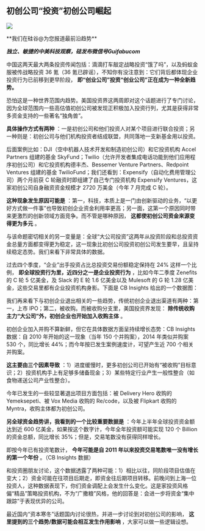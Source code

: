 ## 初创公司“投资”初创公司崛起
 ![](http://mmbiz.qpic.cn/mmbiz/BDcu2rMySicqsiaibLuLIZDicqk7gMSrIqAaicAhe88jkib5rOYsjlnw7UCu5wZeb99qZfD494icqk3WYShJbaiaTKb5uw/640?wx_fmt=jpeg&wxfrom=5)
<head><meta http-equiv="Content-Type" content="text/html; charset=utf-8"></head>
 **我们在硅谷@为您报道最前沿趋势**

**_独立、敏捷的中美科技观察，硅发布微信号Guifabucom_**

中国这两天最大两条投资传闻包括：滴滴打车敲定战略投资“饿了吗”，以及蚂蚁金服被传战略投资 36 氪（36 氪已辟谣），不知你有没注意到：它们背后都体现企业投资行为已前移到更早阶段， **即“创业公司”投资“创业公司”正在成为一种全新趋势。**

恐怕这是一种世界范围内趋势。美国投资界这两周即对这个话题进行了专门讨论，因为全球范围内一些高估值初创公司被发现正积极加入投资行列，尤其是获得非常多资金支持的一些著名“独角兽”。

**具体操作方式有两种** ：一是初创公司和他们投资人对某个项目进行联合投资；另一种则是：初创公司与他们机构投资者结成联盟，共同落地一支新基金用以投资。

后面案例比如：DJI（空中机器人技术开发和制造初创公司）和它投资机构 Accel Partners 组建的基金 SkyFund；Twilio（允许开发者集成电话功能到他们应用程序初创公司）和它投资机构德丰杰、Bessemer Venture Partners、Redpoint Ventures 组建的基金 TwilioFund；我们还看到：Expensify（自动化费用管理公司）两个月前获 C 轮融资时即组建了自己专门投资机构 Expensify Ventures，这家初创公司自身融资资金规模才 2720 万美金（今年 7 月完成 C 轮）。

**这种现象发生原因可能是** ：第一，科技，本质上是一门由创新驱动的业务，“以更好方式做一件事”也导致初创企业资金利用率更高；另一面，这第一个原因同时带来更激烈的创新领域方面竞争。而不管是哪种原因， **这都使初创公司资金来源变得更为多元** 。

与该命题密切相关的另一变量是：全球“大公司投资”这两年从投资阶段和总投资资金总量方面都变得更为稳定，这一现象比初创公司投资初创公司发生要早，且呈持续稳定态势。我们来看下非常具体的数据。

过去四个季度，“企业”出手投资占比总投资交易份额稳定保持在 24% 这样一个比例， **即全球投资行为里，近四分之一是企业投资行为** ，比如今年二季度 Zenefits 的 C 轮 5 亿美金，及 Slack 的 E 轮 1.6 亿美金以及 Mulesoft 的 G 轮 1.28 亿美金，这些交易里都有企业投资机构身影。下面是 CB Insights 给出的一个数据图：



我们再来看下与初创企业退出相关的一些趋势，传统初创企业退出渠道有两种：第一，上市 IPO；第二，被收购。而被收购分支里，美国投资界发现： **除传统收购主力“大公司”外，初创企业也开始加入收购主体** 。

初创企业加入并购不算新鲜，但它在具体数据方面呈持续增长态势：CB Insights 数据：自 2010 年开始的这一现象（当年 150 个并购案），2014 年类似并购案 530 个，同比增长 44%；而今年按已发生案例速度计，可望产生近 700 个相关并购案。

**这主要由三个因素导致** ：1）进度缓慢时，更多初创公司已开始有“被收购”目标意识；2）投资机构手上有足够多储备现金；3）某些特定行业产生一般性整合（如食物递送公司产业性整合）。

今年已发生的一些较显著退出项目方面包括：被 Delivery Hero 收购的 Yemeksepeti、被 Vox Media 收购的 Re/code，以及被 Flipkart 收购的 Myntra，收购主体都为初创公司。

**另全球资金趋势讲，我看到的一个比较重要数据是** ：今年上半年全球投资资金额达到近 600 亿美金，如果按这个数字计，今年全年投资额可能实现 120 个 Billion 的资金总额，同比增长 35%；但是，交易笔数没有获得同样增长。

即按今年已有投资笔数计， **今年可能是自 2011 年以来投资交易笔数唯一没有增长的第一个年份** 。（CB Insights 数据）

和投资圈朋友讨论，这个数据透露了两种可能：1）相比以往，同阶段项目估值在变大；2）资金可能在往项目后期走，即资金往后期项目转移。前晚问到上海一位投资人，这种数据表现下，你们资金调配上会发生什么变化。这是家投资风格偏“精品”策略投资机构，不为“广撒粮”风格，他的回答是：会进一步将资金“集中跟踪”于表现优异的公司。

最近国内“资本寒冬”话题国内讨论很热，并进一步讨论到对初创公司的影响， **这里提到的三个趋势/数据可能会相互发生作用影响** ，大家可以做一些逻辑设想。

